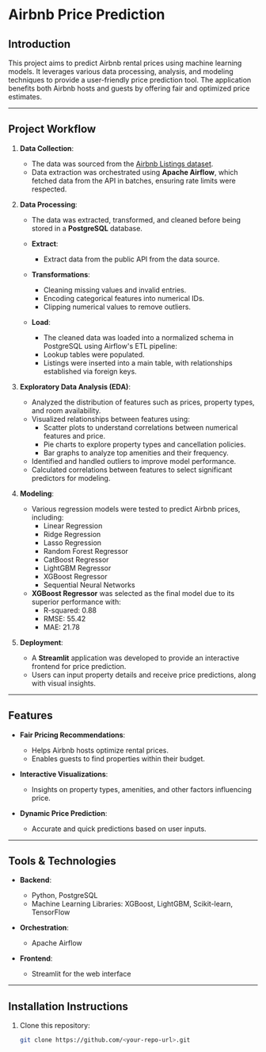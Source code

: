 # Airbnb Price Prediction

## Introduction
This project aims to predict Airbnb rental prices using machine learning models. It leverages various data processing, analysis, and modeling techniques to provide a user-friendly price prediction tool. The application benefits both Airbnb hosts and guests by offering fair and optimized price estimates.

---

## Project Workflow

1. **Data Collection**:
   - The data was sourced from the [Airbnb Listings dataset](https://public.opendatasoft.com/explore/dataset/air-bnb-listings/table/?flg=en-us&disjunctive.neighbourhood&disjunctive.column_10&disjunctive.city).
   - Data extraction was orchestrated using **Apache Airflow**, which fetched data from the API in batches, ensuring rate limits were respected.

2. **Data Processing**:
   - The data was extracted, transformed, and cleaned before being stored in a **PostgreSQL** database.
   - **Extract**:
     - Extract data from the public API from the data source.
       
   - **Transformations**:
     - Cleaning missing values and invalid entries.
     - Encoding categorical features into numerical IDs.
     - Clipping numerical values to remove outliers.
       
   - **Load**:
     - The cleaned data was loaded into a normalized schema in PostgreSQL using Airflow's ETL pipeline:
     - Lookup tables were populated.
     - Listings were inserted into a main table, with relationships established via foreign keys.

3. **Exploratory Data Analysis (EDA)**:
   - Analyzed the distribution of features such as prices, property types, and room availability.
   - Visualized relationships between features using:
     - Scatter plots to understand correlations between numerical features and price.
     - Pie charts to explore property types and cancellation policies.
     - Bar graphs to analyze top amenities and their frequency.
   - Identified and handled outliers to improve model performance.
   - Calculated correlations between features to select significant predictors for modeling.

4. **Modeling**:
   - Various regression models were tested to predict Airbnb prices, including:
     - Linear Regression
     - Ridge Regression
     - Lasso Regression
     - Random Forest Regressor
     - CatBoost Regressor
     - LightGBM Regressor
     - XGBoost Regressor
     - Sequential Neural Networks
   - **XGBoost Regressor** was selected as the final model due to its superior performance with:
     - R-squared: 0.88
     - RMSE: 55.42
     - MAE: 21.78

5. **Deployment**:
   - A **Streamlit** application was developed to provide an interactive frontend for price prediction.
   - Users can input property details and receive price predictions, along with visual insights.

---

## Features
- **Fair Pricing Recommendations**:
  - Helps Airbnb hosts optimize rental prices.
  - Enables guests to find properties within their budget.

- **Interactive Visualizations**:
  - Insights on property types, amenities, and other factors influencing price.

- **Dynamic Price Prediction**:
  - Accurate and quick predictions based on user inputs.

---

## Tools & Technologies
- **Backend**:
  - Python, PostgreSQL
  - Machine Learning Libraries: XGBoost, LightGBM, Scikit-learn, TensorFlow

- **Orchestration**:
  - Apache Airflow

- **Frontend**:
  - Streamlit for the web interface

---

## Installation Instructions
1. Clone this repository:
   ```bash
   git clone https://github.com/<your-repo-url>.git
